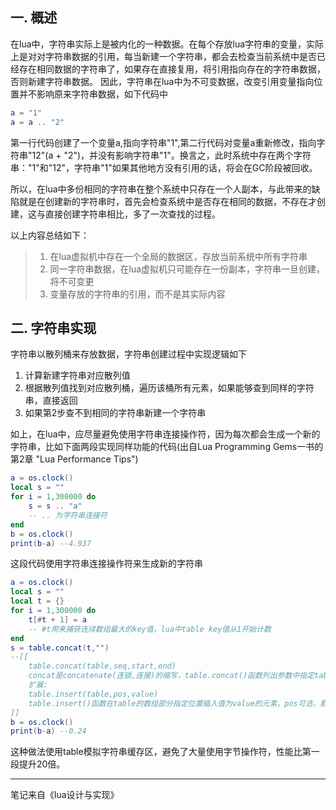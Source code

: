 ## 一. 概述
在lua中，字符串实际上是被内化的一种数据。在每个存放lua字符串的变量，实际上是对对字符串数据的引用，每当新建一个字符串，都会去检查当前系统中是否已经存在相同数据的字符串了，如果存在直接复用，将引用指向存在的字符串数据，否则新建字符串数据。
因此，字符串在lua中为不可变数据，改变引用变量指向位置并不影响原来字符串数据，如下代码中
```lua
a = "1"
a = a .. "2"
```
第一行代码创建了一个变量a,指向字符串"1",第二行代码对变量a重新修改，指向字符串"12"(a + "2")，并没有影响字符串"1"。换言之，此时系统中存在两个字符串："1"和"12"，字符串"1"如果其他地方没有引用的话，将会在GC阶段被回收。

所以，在lua中多份相同的字符串在整个系统中只存在一个人副本，与此带来的缺陷就是在创建新的字符串时，首先会检查系统中是否存在相同的数据，不存在才创建，这与直接创建字符串相比，多了一次查找的过程。

以上内容总结如下：
> 1. 在lua虚拟机中存在一个全局的数据区，存放当前系统中所有字符串
> 2. 同一字符串数据，在lua虚拟机只可能存在一份副本，字符串一旦创建，将不可变更
> 3. 变量存放的字符串的引用，而不是其实际内容

## 二. 字符串实现
字符串以散列桶来存放数据，字符串创建过程中实现逻辑如下
1. 计算新建字符串对应散列值
2. 根据散列值找到对应散列桶，遍历该桶所有元素，如果能够查到同样的字符串，直接返回
3. 如果第2步查不到相同的字符串新建一个字符串
   
如上，在lua中，应尽量避免使用字符串连接操作符，因为每次都会生成一个新的字符串，比如下面两段实现同样功能的代码(出自Lua Programming Gems一书的第2章 "Lua Performance Tips")
```lua
a = os.clock()
local s = ""
for i = 1,300000 do
    s = s .. "a"
    -- .. 为字符串连接符
end
b = os.clock()
print(b-a) --4.937
```
这段代码使用字符串连接操作符来生成新的字符串
```lua
a = os.clock()
local s = ""
local t = {}
for i = 1,300000 do
    t[#t + 1] = a
    -- #t用来捕获连续数组最大的key值，lua中table key值从1开始计数
end
s = table.concat(t,"")
--[[
    table.concat(table,seq,start,end)
    concat是concatenate(连锁,连接)的缩写，table.concat()函数列出参数中指定table中的连续数组部分从start位置到end位置的所有元素，元素间以指定的分隔符隔开，除table外，其他参数都不是必须的，分隔符的默认值为空字符串，start默认为1，end默认为数组总长。
    扩展:
    table.insert(table,pos,value)
    table.insert()函数在table的数组部分指定位置插入值为value的元素，pos可选，默认数组部分末尾
]] 
b = os.clock()
print(b-a) --0.24
```
这种做法使用table模拟字符串缓存区，避免了大量使用字节操作符，性能比第一段提升20倍。

----
笔记来自《lua设计与实现》  